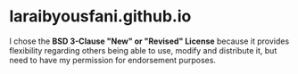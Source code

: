 # laraibyousfani.github.io

I chose the **BSD 3-Clause "New" or "Revised" License** because it provides flexibility regarding others being able to use, modify and distribute it, but need to have my permission for endorsement purposes. 
